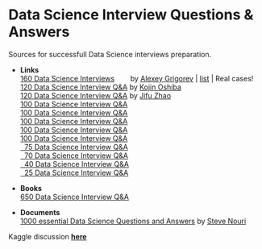 # Data Science Interview Questions & Answers  
Sources for successfull Data Science interviews preparation.    

* **Links**  
[160 Data Science Interviews](https://github.com/alexeygrigorev/data-science-interviews) &nbsp;&nbsp;&nbsp;&nbsp;&nbsp;&nbsp; by [Alexey Grigorev](https://alexeygrigorev.com/) | [list](https://medium.com/data-science-insider/160-data-science-interview-questions-14dbd8bf0a08) | Real cases!  
[120 Data Science Interview Q&A](https://github.com/kojino/120-Data-Science-Interview-Questions) by [Kojin Oshiba](https://kojinoshiba.com/)  
[120 Data Science Interview Q&A](https://github.com/JifuZhao/120-DS-Interview-Questions) by [Jifu Zhao](https://github.com/JifuZhao)  
[100 Data Science Interview Q&A](http://nitin-panwar.github.io/Top-100-Data-science-interview-questions/)  
[100 Data Science Interview Q&A](https://www.edureka.co/blog/interview-questions/data-science-interview-questions/)  
[100 Data Science Interview Q&A](https://towardsdatascience.com/over-100-data-scientist-interview-questions-and-answers-c5a66186769a)  
[100 Data Science Interview Q&A](https://www.fita.in/data-science-interview-questions-and-answers/)  
[100 Data Science Interview Q&A](https://www.ubuntupit.com/frequently-asked-data-science-interview-questions-and-answers/)  
[&nbsp;&nbsp;75 Data Science Interview Q&A](https://intellipaat.com/blog/interview-question/data-science-interview-questions/)  
[&nbsp;&nbsp;70 Data Science Interview Q&A](https://data-flair.training/blogs/data-science-interview-questions-and-answers/)  
[&nbsp;&nbsp;40 Data Science Interview Q&A](https://towardsdatascience.com/40-statistics-interview-problems-and-answers-for-data-scientists-6971a02b7eee)  
[&nbsp;&nbsp;25 Data Science Interview Q&A](https://towardsdatascience.com/test-your-skills-26-more-data-science-interview-questions-answers-9e7dfad33353)  

* **Books**  
[650 Data Science Interview Q&A](https://www.amazon.com/Heard-Data-Science-Interviews-Interview/dp/1727287320)  

* **Documents**  
[1000 essential Data Science Questions and Answers](https://github.com/kabartay/DSinterviews/blob/3e9241cbad831aa90eb55bb303c1bb7794f7a061/1000_DS_interviews.pdf) by [Steve Nouri](https://www.linkedin.com/in/stevenouri/)

Kaggle discussion [**here**](https://www.kaggle.com/getting-started/211857)  
